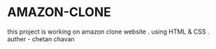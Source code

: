 # AMAZON-CLONE
this project is working on amazon clone website . using HTML &amp; CSS .
<br>
auther - chetan chavan
